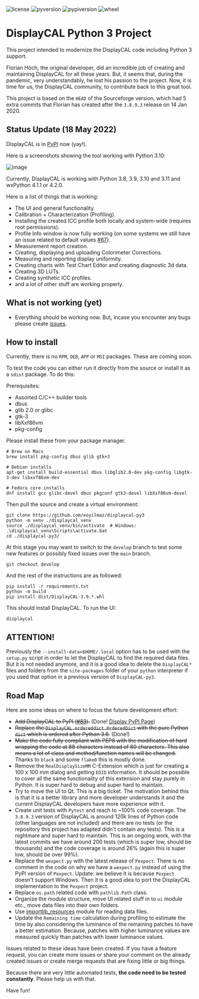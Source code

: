 ![license](https://img.shields.io/badge/License-GPL%20v3-blue.svg)
![pyversion](https://img.shields.io/pypi/pyversions/DisplayCAL.svg)
![pypiversion](https://img.shields.io/pypi/v/DisplayCAL.svg)
![wheel](https://img.shields.io/pypi/wheel/DisplayCAL.svg)

DisplayCAL Python 3 Project
===========================

This project intended to modernize the DisplayCAL code including Python 3 support.

Florian Höch, the original developer, did an incredible job of creating and maintaining
DisplayCAL for all these years. But, it seems that, during the pandemic, very
understandably, he lost his passion to the project. Now, it is time for us, the
DisplayCAL community, to contribute back to this great tool.

This project is based on the ``HEAD`` of the Sourceforge version, which had 5 extra
commits that Florian has created after the ``3.8.9.3`` release on 14 Jan 2020.

Status Update (18 May 2022)
---------------------------

DisplayCAL is in [PyPI](https://pypi.org/project/DisplayCAL/) now (yay!).

Here is a screenshots showing the tool working with Python 3.10:

![image](https://user-images.githubusercontent.com/1786804/169152229-e06ff549-55fe-4149-8742-405446e6b01f.png)

Currently, DisplayCAL is working with Python 3.8, 3.9, 3.10 and 3.11 and wxPython 4.1.1 or 4.2.0.

Here is a list of things that is working:

- The UI and general functionality.
- Calibration + Characterization (Profiling).
- Installing the created ICC profile both locally and system-wide (requires root
  permissions).
- Profile Info window is now fully working (on some systems we still have an issue
  related to default values [#67](https://github.com/eoyilmaz/displaycal-py3/issues/67)).
- Measurement report creation.
- Creating, displaying and uploading Colorimeter Corrections.
- Measuring and reporting display uniformity.
- Creating charts with Test Chart Editor and creating diagnostic 3d data.
- Creating 3D LUTs.
- Creating synthetic ICC profiles.
- and a lot of other stuff are working properly.

What is not working (yet)
-------------------------

- Everything should be working now. But, incase you encounter any bugs please create
  [issues](https://github.com/eoyilmaz/displaycal-py3/issues).

How to install
--------------

Currently, there is no ``RPM``, ``DEB``, ``APP`` or ``MSI`` packages. These are coming
soon.

To test the code you can either run it directly from the source or install it as a
``sdist`` package.  To do this: 

Prerequisites:

* Assorted C/C++ builder tools
* dbus
* glib 2.0 or glibc
* gtk-3
* libXxf86vm
* pkg-config

Please install these from your package manager. 

```shell
# Brew on Macs
brew install pkg-config dbus glib gtk+3

# Debian installs
apt-get install build-essential dbus libglib2.0-dev pkg-config libgtk-3-dev libxxf86vm-dev

# Fedora core installs
dnf install gcc glibc-devel dbus pkgconf gtk3-devel libXxf86vm-devel
```

Then pull the source and create a virtual environment:

```shell
git clone https://github.com/eoyilmaz/displaycal-py3
python -m venv ./displaycal_venv
source ./displaycal_venv/bin/activate  # Windows: .\displaycal_venv\Scripts\activate.bat
cd ./displaycal-py3/
```

At this stage you may want to switch to the ``develop`` branch to test some new features
or possibly fixed issues over the ``main`` branch.

```shell
git checkout develop
```

And the rest of the instructions are as followed:

```shell
pip install -r requirements.txt
python -m build
pip install dist/DisplayCAL-3.9.*.whl
```

This should install DisplayCAL. To run the UI:

```shell
displaycal
```

ATTENTION!
----------

Previously the ``--install-data=$HOME/.local`` option has to be used with the
``setup.py`` script in order to let the DisplayCAL to find the required data files. But
it is not needed anymore, and it is a good idea to delete the ``DisplayCAL*`` files and
folders from the ``site-packages`` folder of your ``python`` interpreter if you used
that option in a previous version of ``DisplayCAL-py3``.

Road Map
--------

Here are some ideas on where to focus the future development effort:

- ~~Add DisplayCAL to PyPI 
  ([#83](https://github.com/eoyilmaz/displaycal-py3/issues/83)).~~ (Done!
  [Display PyPI Page](https://pypi.org/project/DisplayCAL/))
- ~~Replace the ``DisplayCAL.ordereddict.OrderedDict`` with the pure Python ``dict``
  which is ordered after Python 3.6.~~ (Done!)
- ~~Make the code fully compliant with PEP8 with the modification of hard wrapping the
  code at 88 characters instead of 80 characters. This also means a lot of class and
  method/function names will be changed.~~ Thanks to ``black`` and some ``flake8`` this
  is mostly done.
- Remove the ``RealDisplaySizeMM`` C-Extension which is just for creating a 100 x 100 mm
  dialog and getting ``EDID`` information. It should be possible to cover all the same
  functionality of this extension and stay purely in Python. It is super hard to debug
  and super hard to maintain.
- Try to move the UI to Qt. This is a big ticket. The motivation behind this is that it
  is a better library and more developer understands it and the current DisplayCAL
  developers have more experience with it.
- Create unit tests with ``Pytest`` and reach to ~100% code coverage. The ``3.8.9.3``
  version of DisplayCAL is around 120k lines of Python code (other languages are not
  included) and there are no tests (or the repository this project has adapted didn't
  contain any tests). This is a nightmare and super hard to maintain. This is an ongoing
  work, with the latest commits we have around 200 tests (which is super low, should be
  thousands) and the code coverage is around 26% (again this is super low, should be
  over 99%).
- Replace the ``wexpect.py`` with the latest release of ``Pexpect``. There is no comment
  in the code on why we have a ``wexpect.py`` instead of using the PyPI version of
  ``Pexpect``. Update: we believe it is because ``Pexpect`` doesn't support Windows.
  Then it is a good idea to port the DisplayCAL implementation to the ``Pexpect``
  project.
- Replace ``os.path`` related code with ``pathlib.Path`` class.
- Organize the module structure, move UI related stuff in to ``ui`` module etc., move
  data files into their own folders.
- Use [importlib_resources](https://importlib-resources.readthedocs.io/en/latest/using.html)
  module for reading data files.
- Update the ``Remaining time`` calculation during profiling to estimate the time by
  also considering the luminance of the remaining patches to have a better estimation.
  Because, patches with higher luminance values are measured quickly than patches with
  lower luminance values.

Issues related to these ideas have been created. If you have a feature request, you can
create more issues or share your comment on the already created issues or create merge
requests that are fixing little or big things.

Because there are very little automated tests, **the code need to be tested 
constantly**. Please help us with that.

Have fun!

